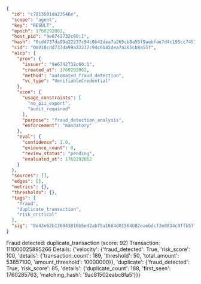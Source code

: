 ```json
{
  "id": "c7813501da23546e",
  "scope": "agent",
  "key": "RESULT",
  "epoch": 1760292062,
  "host_pid": "9e6742732c60:1",
  "hash": "0cdd737da99a22237c94c0b42dea7a265cb8a55f9aebfae7d4c195cc74518d18",
  "cid": "QmV10cdd737da99a22237c94c0b42dea7a265cb8a55f",
  "aicp": {
    "prov": {
      "issuer": "9e6742732c60:1",
      "created_at": 1760292062,
      "method": "automated_fraud_detection",
      "vc_type": "VerifiableCredential"
    },
    "ucon": {
      "usage_constraints": [
        "no_pii_export",
        "audit_required"
      ],
      "purpose": "fraud_detection_analysis",
      "enforcement": "mandatory"
    },
    "eval": {
      "confidence": 1.0,
      "evidence_count": 0,
      "review_status": "pending",
      "evaluated_at": 1760292062
    }
  },
  "sources": [],
  "edges": [],
  "metrics": {},
  "thresholds": {},
  "tags": [
    "fraud",
    "duplicate_transaction",
    "risk_critical"
  ],
  "sig": "8e43e62b136043816b5ed2ab75a1684d01564b82eaebdcf3e0834c9ffb57fa73"
}
```

Fraud detected: duplicate_transaction (score: 92)
Transaction: 111000025895266
Details: {'velocity': {'fraud_detected': True, 'risk_score': 100, 'details': {'transaction_count': 189, 'threshold': 50, 'total_amount': 53657100, 'amount_threshold': 10000000}}, 'duplicate': {'fraud_detected': True, 'risk_score': 85, 'details': {'duplicate_count': 188, 'first_seen': 1760285763, 'matching_hash': '9ac81502eabc8fa5'}}}